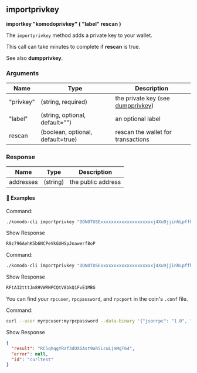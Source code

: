 ## importprivkey

**importkey "komodoprivkey" ( "label" rescan )**

The `importprivkey` method adds a private key to your wallet.

This call can take minutes to complete if **rescan** is true.

See also **dumpprivkey**.

### Arguments

| Name      | Type                              | Description                                                  |
| --------- | --------------------------------- | ------------------------------------------------------------ |
| "privkey" | (string, required)                | the private key (see [dumpprivkey](https://docs.komodoplatform.com/basic-docs/komodo-api/wallet.html#dumpprivkey)) |
| "label"   | (string, optional, default="")    | an optional label                                            |
| rescan    | (boolean, optional, default=true) | rescan the wallet for transactions                           |

### Response

| Name      | Type     | Description        |
| --------- | -------- | ------------------ |
| addresses | (string) | the public address |

#### 📌 Examples

Command:

```bash
./komodo-cli importprivkey "DONOTUSExxxxxxxxxxxxxxxxxxxxj4Xu9jjinhLpffhdtoKg5gar2"
```

Show Response

```bash
R9z796AehK5b6NCPeVkGUHSpJnawerf8oP
```

Command:

```bash
./komodo-cli importprivkey "DONOTUSExxxxxxxxxxxxxxxxxxxxj4Xu9jjinhLpffhdtoKg5gar2" "testing" false
```

Show Response

```bash
RFtA32tttJm89VWRWPCQtV8bkQ1FvE1MBG
```

You can find your `rpcuser`, `rpcpassword`, and `rpcport` in the coin's `.conf` file.

Command:

```bash
curl --user myrpcuser:myrpcpassword --data-binary '{"jsonrpc": "1.0", "id":"curltest", "method": "importprivkey", "params": ["UwibHKsYfiM19BXQmcUwAfw331GzGQK8aoPqqYEbyoPrzc2965nE", "testing", false] }' -H 'content-type: text/plain;' http://127.0.0.1:myrpcport/
```

Show Response

```json
{
  "result": "RC5qhqgYRzf3dUXGAst9ah5LcuLjmMgT64",
  "error": null,
  "id": "curltest"
}
```